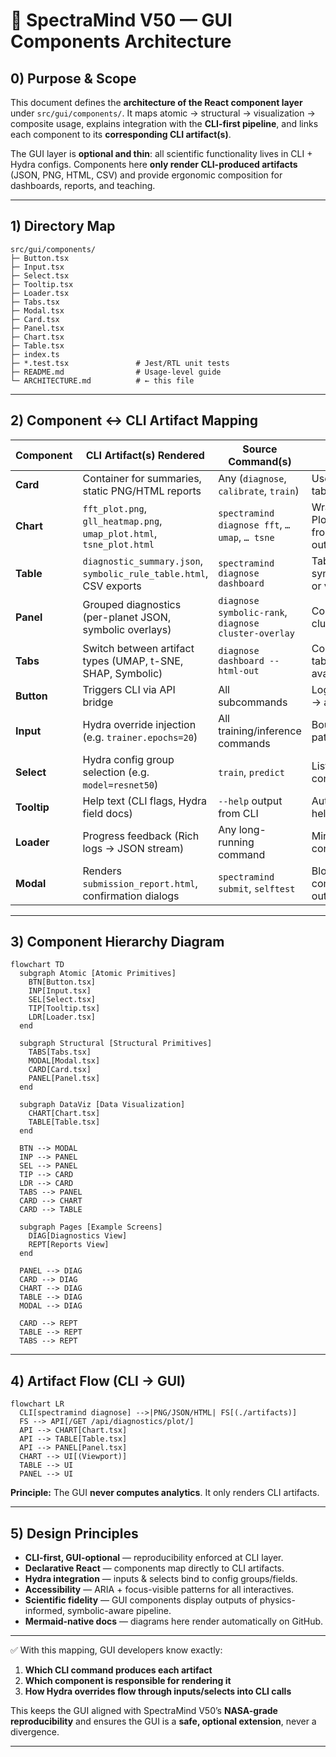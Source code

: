 # 🧩 SpectraMind V50 — GUI Components Architecture

## 0) Purpose & Scope

This document defines the **architecture of the React component layer** under `src/gui/components/`.
It maps atomic → structural → visualization → composite usage, explains integration with the **CLI-first pipeline**, and links each component to its **corresponding CLI artifact(s)**.

The GUI layer is **optional and thin**: all scientific functionality lives in CLI + Hydra configs.
Components here **only render CLI-produced artifacts** (JSON, PNG, HTML, CSV) and provide ergonomic composition for dashboards, reports, and teaching.

---

## 1) Directory Map

```
src/gui/components/
├─ Button.tsx
├─ Input.tsx
├─ Select.tsx
├─ Tooltip.tsx
├─ Loader.tsx
├─ Tabs.tsx
├─ Modal.tsx
├─ Card.tsx
├─ Panel.tsx
├─ Chart.tsx
├─ Table.tsx
├─ index.ts
├─ *.test.tsx               # Jest/RTL unit tests
├─ README.md                # Usage-level guide
└─ ARCHITECTURE.md          # ← this file
```

---

## 2) Component ↔ CLI Artifact Mapping

| Component   | CLI Artifact(s) Rendered                                              | Source Command(s)                                    | Notes                                                                |
| ----------- | --------------------------------------------------------------------- | ---------------------------------------------------- | -------------------------------------------------------------------- |
| **Card**    | Container for summaries, static PNG/HTML reports                      | Any (`diagnose`, `calibrate`, `train`)               | Used to wrap tables/plots.                                           |
| **Chart**   | `fft_plot.png`, `gll_heatmap.png`, `umap_plot.html`, `tsne_plot.html` | `spectramind diagnose fft`, `… umap`, `… tsne`       | Wraps Recharts/Plotly. Plots always come from saved CLI outputs.     |
| **Table**   | `diagnostic_summary.json`, `symbolic_rule_table.html`, CSV exports    | `spectramind diagnose dashboard`                     | Tabular summaries of symbolic rules, metrics, or violations.         |
| **Panel**   | Grouped diagnostics (per-planet JSON, symbolic overlays)              | `diagnose symbolic-rank`, `diagnose cluster-overlay` | Collapsible section for clusters/profiles.                           |
| **Tabs**    | Switch between artifact types (UMAP, t-SNE, SHAP, Symbolic)           | `diagnose dashboard --html-out`                      | Controlled/uncontrolled tab state reflects available artifact files. |
| **Button**  | Triggers CLI via API bridge                                           | All subcommands                                      | Logs action → CLI run → artifact refresh.                            |
| **Input**   | Hydra override injection (e.g. `trainer.epochs=20`)                   | All training/inference commands                      | Bound to Hydra field paths.                                          |
| **Select**  | Hydra config group selection (e.g. `model=resnet50`)                  | `train`, `predict`                                   | Lists available YAML configs.                                        |
| **Tooltip** | Help text (CLI flags, Hydra field docs)                               | `--help` output from CLI                             | Auto-syncs from Typer help + Hydra schema.                           |
| **Loader**  | Progress feedback (Rich logs → JSON stream)                           | Any long-running command                             | Mirrors CLI Rich console spinners.                                   |
| **Modal**   | Renders `submission_report.html`, confirmation dialogs                | `spectramind submit`, `selftest`                     | Blocks UI until CLI completes, shows outputs.                        |

---

## 3) Component Hierarchy Diagram

```mermaid
flowchart TD
  subgraph Atomic [Atomic Primitives]
    BTN[Button.tsx]
    INP[Input.tsx]
    SEL[Select.tsx]
    TIP[Tooltip.tsx]
    LDR[Loader.tsx]
  end

  subgraph Structural [Structural Primitives]
    TABS[Tabs.tsx]
    MODAL[Modal.tsx]
    CARD[Card.tsx]
    PANEL[Panel.tsx]
  end

  subgraph DataViz [Data Visualization]
    CHART[Chart.tsx]
    TABLE[Table.tsx]
  end

  BTN --> MODAL
  INP --> PANEL
  SEL --> PANEL
  TIP --> CARD
  LDR --> CARD
  TABS --> PANEL
  CARD --> CHART
  CARD --> TABLE

  subgraph Pages [Example Screens]
    DIAG[Diagnostics View]
    REPT[Reports View]
  end

  PANEL --> DIAG
  CARD --> DIAG
  CHART --> DIAG
  TABLE --> DIAG
  MODAL --> DIAG

  CARD --> REPT
  TABLE --> REPT
  TABS --> REPT
```

---

## 4) Artifact Flow (CLI → GUI)

```mermaid
flowchart LR
  CLI[spectramind diagnose] -->|PNG/JSON/HTML| FS[(./artifacts)]
  FS --> API[/GET /api/diagnostics/plot/]
  API --> CHART[Chart.tsx]
  API --> TABLE[Table.tsx]
  API --> PANEL[Panel.tsx]
  CHART --> UI[(Viewport)]
  TABLE --> UI
  PANEL --> UI
```

**Principle:** The GUI **never computes analytics**. It only renders CLI artifacts.

---

## 5) Design Principles

* **CLI-first, GUI-optional** — reproducibility enforced at CLI layer.
* **Declarative React** — components map directly to CLI artifacts.
* **Hydra integration** — inputs & selects bind to config groups/fields.
* **Accessibility** — ARIA + focus-visible patterns for all interactives.
* **Scientific fidelity** — GUI components display outputs of physics-informed, symbolic-aware pipeline.
* **Mermaid-native docs** — diagrams here render automatically on GitHub.

---

✅ With this mapping, GUI developers know exactly:

1. **Which CLI command produces each artifact**
2. **Which component is responsible for rendering it**
3. **How Hydra overrides flow through inputs/selects into CLI calls**

This keeps the GUI aligned with SpectraMind V50’s **NASA-grade reproducibility** and ensures the GUI is a **safe, optional extension**, never a divergence.

---
